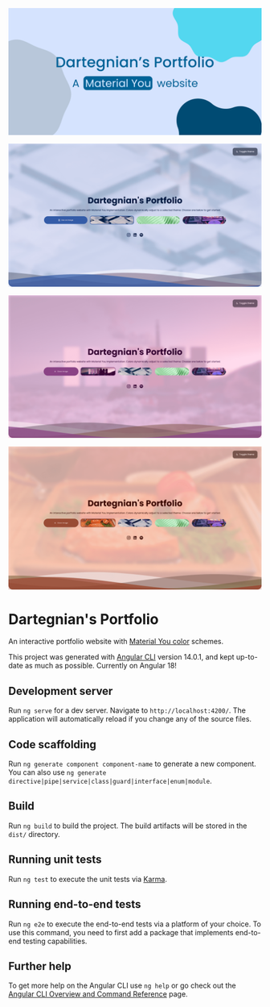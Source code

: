 ![Portfolio website banner](src/assets/img/banner.jpg?raw=true "Material You portfolio banner")

![Portfolio website screenshot standard theme](src/assets/img/screenshot1.png?raw=true "Material You portfolio site screenshot 1")

![Portfolio website screenshot green theme](src/assets/img/screenshot2.png?raw=true "Material You portfolio site screenshot 2")

![Portfolio website screenshot dark purple theme](src/assets/img/screenshot3.png?raw=true "Material You portfolio site screenshot 3")

# Dartegnian's Portfolio

An interactive portfolio website with [Material You color](https://m3.material.io/) schemes.

This project was generated with [Angular CLI](https://github.com/angular/angular-cli) version 14.0.1, and kept up-to-date as much as possible. Currently on Angular 18!

## Development server

Run `ng serve` for a dev server. Navigate to `http://localhost:4200/`. The application will automatically reload if you change any of the source files.

## Code scaffolding

Run `ng generate component component-name` to generate a new component. You can also use `ng generate directive|pipe|service|class|guard|interface|enum|module`.

## Build

Run `ng build` to build the project. The build artifacts will be stored in the `dist/` directory.

## Running unit tests

Run `ng test` to execute the unit tests via [Karma](https://karma-runner.github.io).

## Running end-to-end tests

Run `ng e2e` to execute the end-to-end tests via a platform of your choice. To use this command, you need to first add a package that implements end-to-end testing capabilities.

## Further help

To get more help on the Angular CLI use `ng help` or go check out the [Angular CLI Overview and Command Reference](https://angular.io/cli) page.
